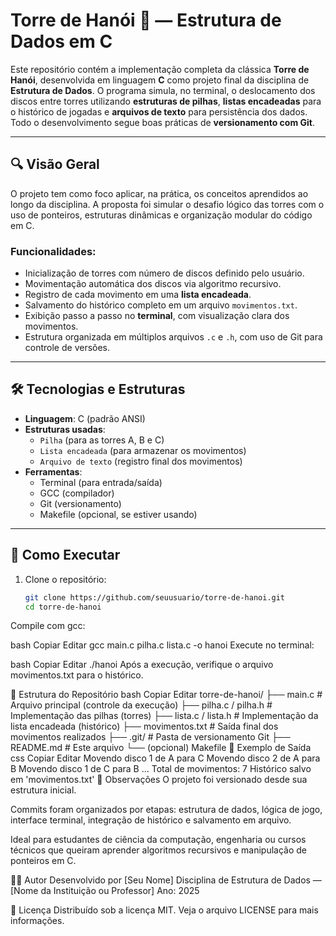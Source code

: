 # Torre de Hanói 🗼 — Estrutura de Dados em C

Este repositório contém a implementação completa da clássica **Torre de Hanói**, desenvolvida em linguagem **C** como projeto final da disciplina de **Estrutura de Dados**. O programa simula, no terminal, o deslocamento dos discos entre torres utilizando **estruturas de pilhas**, **listas encadeadas** para o histórico de jogadas e **arquivos de texto** para persistência dos dados. Todo o desenvolvimento segue boas práticas de **versionamento com Git**.

---

## 🔍 Visão Geral

O projeto tem como foco aplicar, na prática, os conceitos aprendidos ao longo da disciplina. A proposta foi simular o desafio lógico das torres com o uso de ponteiros, estruturas dinâmicas e organização modular do código em C.

### Funcionalidades:

- Inicialização de torres com número de discos definido pelo usuário.
- Movimentação automática dos discos via algoritmo recursivo.
- Registro de cada movimento em uma **lista encadeada**.
- Salvamento do histórico completo em um arquivo `movimentos.txt`.
- Exibição passo a passo no **terminal**, com visualização clara dos movimentos.
- Estrutura organizada em múltiplos arquivos `.c` e `.h`, com uso de Git para controle de versões.

---

## 🛠️ Tecnologias e Estruturas

- **Linguagem**: C (padrão ANSI)
- **Estruturas usadas**:
  - `Pilha` (para as torres A, B e C)
  - `Lista encadeada` (para armazenar os movimentos)
  - `Arquivo de texto` (registro final dos movimentos)
- **Ferramentas**:
  - Terminal (para entrada/saída)
  - GCC (compilador)
  - Git (versionamento)
  - Makefile (opcional, se estiver usando)

---

## 🚀 Como Executar

1. Clone o repositório:
   ```bash
   git clone https://github.com/seuusuario/torre-de-hanoi.git
   cd torre-de-hanoi
Compile com gcc:

bash
Copiar
Editar
gcc main.c pilha.c lista.c -o hanoi
Execute no terminal:

bash
Copiar
Editar
./hanoi
Após a execução, verifique o arquivo movimentos.txt para o histórico.

📁 Estrutura do Repositório
bash
Copiar
Editar
torre-de-hanoi/
├── main.c              # Arquivo principal (controle da execução)
├── pilha.c / pilha.h   # Implementação das pilhas (torres)
├── lista.c / lista.h   # Implementação da lista encadeada (histórico)
├── movimentos.txt      # Saída final dos movimentos realizados
├── .git/               # Pasta de versionamento Git
├── README.md           # Este arquivo
└── (opcional) Makefile
📜 Exemplo de Saída
css
Copiar
Editar
Movendo disco 1 de A para C
Movendo disco 2 de A para B
Movendo disco 1 de C para B
...
Total de movimentos: 7
Histórico salvo em 'movimentos.txt'
📌 Observações
O projeto foi versionado desde sua estrutura inicial.

Commits foram organizados por etapas: estrutura de dados, lógica de jogo, interface terminal, integração de histórico e salvamento em arquivo.

Ideal para estudantes de ciência da computação, engenharia ou cursos técnicos que queiram aprender algoritmos recursivos e manipulação de ponteiros em C.

👨‍💻 Autor
Desenvolvido por [Seu Nome]
Disciplina de Estrutura de Dados — [Nome da Instituição ou Professor]
Ano: 2025

📝 Licença
Distribuído sob a licença MIT. Veja o arquivo LICENSE para mais informações.
